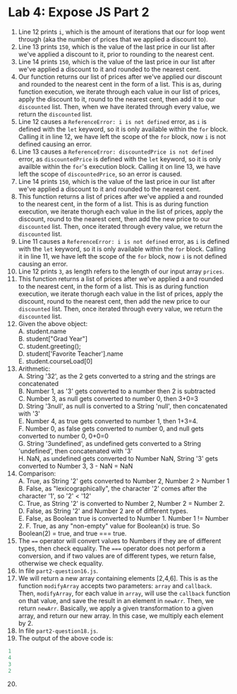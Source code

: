 # Lab 4: Expose JS Part 2

1. Line 12 prints `i`, which is the amount of iterations that our for loop went through (aka the number of prices that we applied a discount to).
2. Line 13 prints `150`, which is the value of the last price in our list after we've applied a discount to it, prior to rounding to the nearest cent.
3. Line 14 prints `150`, which is the value of the last price in our list after we've applied a discount to it and rounded to the nearest cent.
4. Our function returns our list of prices after we've applied our discount and rounded to the nearest cent in the form of a list. This is as, during function execution, we iterate through each value in our list of prices, apply the discount to it, round to the nearest cent, then add it to our `discounted` list. Then, when we have iterated through every value, we return the `discounted` list.
5. Line 12 causes a `ReferenceError: i is not defined` error, as `i` is defined with the `let` keyword, so it is only available within the `for` block. Calling it in line 12, we have left the scope of the `for` block, now `i` is not defined causing an error.
6. Line 13 causes a `ReferenceError: discountedPrice is not defined` error, as `discountedPrice` is defined with the `let` keyword, so it is only availble within the `for`'s execution block. Calling it on line 13, we have left the scope of `discountedPrice`, so an error is caused.
7. Line 14 prints `150`, which is the value of the last price in our list after we've applied a discount to it and rounded to the nearest cent.
8. This function returns a list of prices after we've applied a and rounded to the nearest cent, in the form of a list. This is as during function execution, we iterate thorugh each value in the list of prices, apply the discount, round to the nearest cent, then add the new price to our `discounted` list. Then, once iterated through every value, we return the `discounted` list.
9. Line 11 causes a `ReferenceError: i is not defined` error, as `i` is defined with the `let` keyword, so it is only available within the `for` block. Calling it in line 11, we have left the scope of the `for` block, now `i` is not defined causing an error.
10. Line 12 prints `3`, as length refers to the length of our input array `prices`.
11. This function returns a list of prices after we've applied a and rounded to the nearest cent, in the form of a list. This is as during function execution, we iterate thorugh each value in the list of prices, apply the discount, round to the nearest cent, then add the new price to our `discounted` list. Then, once iterated through every value, we return the `discounted` list.
12. Given the above object: <br/>
A. student.name <br/>
B. student["Grad Year"] <br/>
C. student.greeting(); <br/>
D. student['Favorite Teacher'].name<br/>
E. student.courseLoad[0]
13. Arithmetic: <br/>
A. String '32', as the 2 gets converted to a string and the strings are concatenated <br/>
B. Number 1, as '3' gets converted to a number then 2 is subtracted <br/>
C. Number 3, as null gets converted to number 0, then 3+0=3 <br/>
D. String '3null', as null is converted to a String 'null', then concatenated with '3' <br/>
E. Number 4, as true gets converted to number 1, then 1+3=4. <br/> 
F. Number 0, as false gets converted to number 0, and null gets converted to number 0, 0+0=0 <br/>
G. String '3undefined', as undefined gets converted to a String 'undefined', then concatenated with '3' <br/>
H. NaN, as undefined gets converted to Number NaN, String '3' gets converted to Number 3, 3 - NaN = NaN
14. Comparison: <br/>
A. True, as String '2' gets converted to Number 2, Number 2 > Number 1 <br/>
B. False, as "lexicographically", the character '2' comes after the character '1', so '2' < '12' <br/>
C. True, as String '2' is converted to Number 2, Number 2 = Number 2. <br/>
D. False, as String '2' and Number 2 are of different types. <br/>
E. False, as Boolean true is converted to Number 1. Number 1 != Number 2.
F. True, as any "non-empty" value for Boolean(x) is true. So Boolean(2) = true, and true === true.
15. The `==` operator will convert values to Numbers if they are of different types, then check equality. The `===` operator does not perform a conversion, and if two values are of different types, we return false, otherwise we check equality.
16. In file `part2-question16.js`.
17. We will return a new array containing elements [2,4,6]. This is as the function `modifyArray` accepts two parameters: `array` and `callback`. Then, `modifyArray`, for each value in `array`, will use the `callback` function on that value, and save the result in an element in `newArr`. Then, we return `newArr`. Basically, we apply a given transformation to a given array, and return our new array. In this case, we multiply each element by 2.
18. In file `part2-question18.js`.
19. The output of the above code is:
```js
1
4
3
2
```
20. 